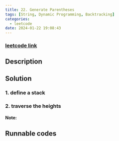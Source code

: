 ```yaml
---
title: 22. Generate Parentheses
tags: [String, Dynamic Programming, Backtracking]
categories:
  - leetcode
date: 2024-01-22 19:08:43
---
```

### [leetcode link](https://leetcode.com/problems/generate-parentheses/description/)

## Description

## Solution

### 1. define a stack

### 2. traverse the heights

#### Note:

## Runnable codes

```python

```